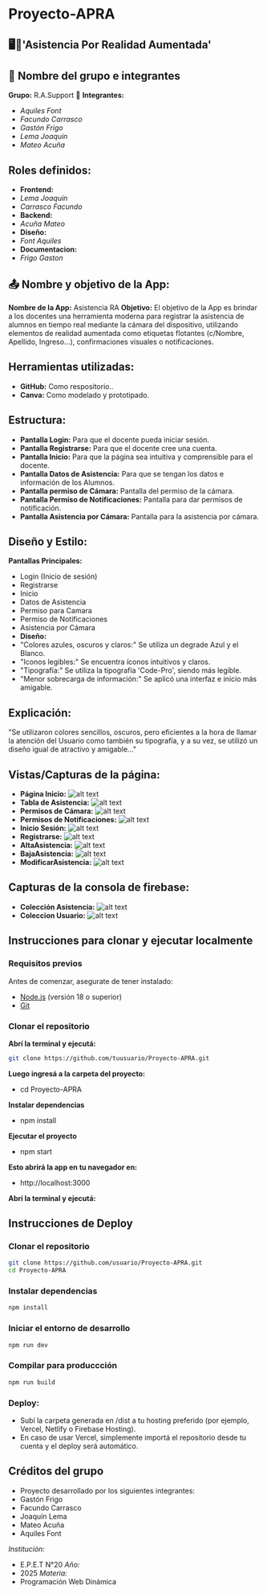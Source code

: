 # Proyecto-APRA 

## 🖥️🔧'Asistencia Por Realidad Aumentada'
## 👥 Nombre del grupo e integrantes
**Grupo:** R.A.Support 📖 
**Integrantes:**
- *Aquiles Font*
- *Facundo Carrasco*
- *Gastón Frigo*
- *Lema Joaquin*
- *Mateo Acuña*

## Roles definidos:
- **Frontend:**
- *Lema Joaquin*
- *Carrasco Facundo*
- **Backend:**
- *Acuña Mateo*
- **Diseño:**
- *Font Aquiles*
- **Documentacion:**
- *Frigo Gaston*

## 📤 Nombre y objetivo de la App:
**Nombre de la App:** Asistencia RA
**Objetivo:**
El objetivo de la App es brindar a los docentes una herramienta moderna para registrar la asistencia de alumnos en tiempo real mediante la cámara del dispositivo, utilizando elementos de realidad aumentada como etiquetas flotantes (c/Nombre, Apellido, Ingreso...), confirmaciones visuales o notificaciones.

## Herramientas utilizadas:
- **GitHub:** Como respositorio..
- **Canva:** Como modelado y prototipado.

## Estructura:
- **Pantalla Login:** Para que el docente pueda iniciar sesión.
- **Pantalla Registrarse:** Para que el docente cree una cuenta.
- **Pantalla Inicio:** Para que la página sea intuitiva y comprensible para el docente.
- **Pantalla Datos de Asistencia:** Para que se tengan los datos e información de los Alumnos.
- **Pantalla permiso de Cámara:** Pantalla del permiso de la cámara.
- **Pantalla Permiso de Notificaciones:** Pantalla para dar permisos de notificación.
- **Pantalla Asistencia por Cámara:** Pantalla para la asistencia por cámara.

## Diseño y Estilo:
**Pantallas Principales:**
- Login (Inicio de sesión)
- Registrarse
- Inicio
- Datos de Asistencia
- Permiso para Camara
- Permiso de Notificaciones
- Asistencia por Cámara
- **Diseño:** 
- "Colores azules, oscuros y claros:" Se utiliza un degrade Azul y el Blanco. 
- "Iconos legibles:" Se encuentra íconos intuitivos y claros.
- "Tipografía:" Se utiliza la tipografía 'Code-Pro', siendo más legible.
- "Menor sobrecarga de información:" Se aplicó una interfaz e inicio más amigable.
## Explicación:
"Se utilizaron colores sencillos, oscuros, pero eficientes a la hora de llamar la atención del Usuario como también su tipografía, y a su vez, se utilizó un diseño igual de atractivo y amigable..."

## Vistas/Capturas de la página:
- **Página Inicio:**
![alt text](image-6.png)
- **Tabla de Asistencia:**
![alt text]({1DCF9CDC-3BCA-47B4-ADFE-3308ACE39E92}.png)
- **Permisos de Cámara:**
![alt text]({0DCD1C71-8C01-455A-95C3-47CEBC5ADEED}.png)
- **Permisos de Notificaciones:**
![alt text]({50469F58-E314-4D98-AD5D-687DA9B89A8C}.png)
- **Inicio Sesión:**
![alt text]({055A23C3-7073-454A-BBA5-EE543529442F}.png)
- **Registrarse:**
![alt text](image.png)
- **AltaAsistencia:**
![alt text](image-3.png)
- **BajaAsistencia:**
![alt text](image-4.png)
- **ModificarAsistencia:**
![alt text](image-5.png)
## Capturas de la consola de firebase:
- **Colección Asistencia:**
![alt text](image-1.png)
- **Coleccion Usuario:**
![alt text](image-2.png)

## Instrucciones para clonar y ejecutar localmente

### Requisitos previos

Antes de comenzar, asegurate de tener instalado:
- [Node.js](https://nodejs.org/) (versión 18 o superior)
- [Git](https://git-scm.com/)

### Clonar el repositorio

**Abrí la terminal y ejecutá:**

```bash
git clone https://github.com/tuusuario/Proyecto-APRA.git
```

**Luego ingresá a la carpeta del proyecto:**
- cd Proyecto-APRA

**Instalar dependencias**
- npm install

**Ejecutar el proyecto**
- npm start

**Esto abrirá la app en tu navegador en:**
- http://localhost:3000

**Abrí la terminal y ejecutá:**

## Instrucciones de Deploy

### Clonar el repositorio
```bash
git clone https://github.com/usuario/Proyecto-APRA.git
cd Proyecto-APRA
```
### Instalar dependencias
```bash
npm install
```
### Iniciar el entorno de desarrollo
```bash
npm run dev
```
### Compilar para produccción
```bash
npm run build
```
### Deploy:
- Subí la carpeta generada en /dist a tu hosting preferido (por ejemplo, Vercel, Netlify o Firebase Hosting).
- En caso de usar Vercel, simplemente importá el repositorio desde tu cuenta y el deploy será automático.

## Créditos del grupo
- Proyecto desarrollado por los siguientes integrantes:
- Gastón Frigo
- Facundo Carrasco
- Joaquín Lema
- Mateo Acuña
- Aquiles Font

*Institución:*
- E.P.E.T N°20
*Año:* 
- 2025
*Materia:* 
- Programación Web Dinámica
